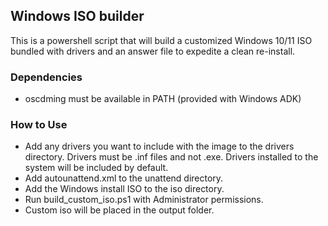 ## Windows ISO builder

This is a  powershell script that will build a customized Windows 10/11 ISO bundled with drivers and an answer file to expedite a clean re-install.

### Dependencies

 - oscdming must be available in PATH (provided with Windows ADK)

### How to Use

- Add any drivers you want to include with the image to the drivers directory. Drivers must be .inf files and not .exe. Drivers installed to the system will be included by default.
- Add autounattend.xml to the unattend directory.
- Add the Windows install ISO to the iso directory.
- Run build_custom_iso.ps1 with Administrator permissions.
- Custom iso will be placed in the output folder.